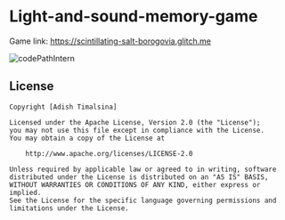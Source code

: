 # Light-and-sound-memory-game

Game link:
https://scintillating-salt-borogovia.glitch.me



![codePathIntern](https://user-images.githubusercontent.com/97929111/160266700-46ae34dd-b534-47fd-b981-0a158ecafb3f.gif)









## License

    Copyright [Adish Timalsina]

    Licensed under the Apache License, Version 2.0 (the "License");
    you may not use this file except in compliance with the License.
    You may obtain a copy of the License at

        http://www.apache.org/licenses/LICENSE-2.0

    Unless required by applicable law or agreed to in writing, software
    distributed under the License is distributed on an "AS IS" BASIS,
    WITHOUT WARRANTIES OR CONDITIONS OF ANY KIND, either express or implied.
    See the License for the specific language governing permissions and
    limitations under the License.
